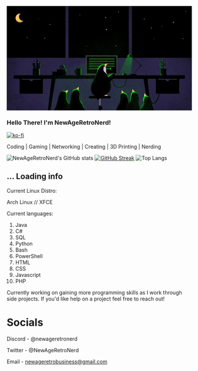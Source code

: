 <img src="./penguin_code.jpg" align="center"/>

### Hello There! I'm NewAgeRetroNerd!

[![ko-fi](https://ko-fi.com/img/githubbutton_sm.svg)](https://ko-fi.com/W7W1116ERJ)

Coding | Gaming | Networking | Creating | 3D Printing | Nerding

![NewAgeRetroNerd's GitHub stats](https://github-readme-stats.vercel.app/api?username=newageretronerd&show_icons=true&theme=chartreuse-dark)
[![GitHub Streak](https://streak-stats.demolab.com?user=NewAgeRetroNerd&theme=chartreuse-dark)](https://git.io/streak-stats)
![Top Langs](https://github-readme-stats.vercel.app/api/top-langs/?username=newageretronerd&layout=compact&theme=chartreuse-dark)

## ... Loading info
Current Linux Distro:

   Arch Linux // XFCE



Current languages:

1) Java
2) C#
3) SQL
4) Python
5) Bash
6) PowerShell
7) HTML
8) CSS
9) Javascript
10) PHP

Currently working on gaining more programming skills as I work through side projects.
If you'd like help on a project feel free to reach out!

# Socials
Discord - @newageretronerd

Twitter - @NewAgeRetroNerd

Email   - newageretrobusiness@gmail.com
